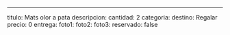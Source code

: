 ---
titulo: Mats olor a pata
descripcion: 
cantidad: 2
categoria: 
destino: Regalar
precio: 0
entrega: 
foto1: 
foto2: 
foto3: 
reservado: false
